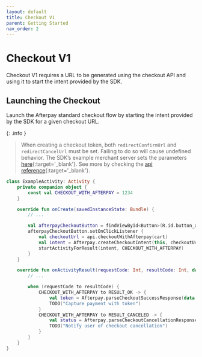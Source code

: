 ```yaml
---
layout: default
title: Checkout V1
parent: Getting Started
nav_order: 2
---
```


# Checkout V1

Checkout V1 requires a URL to be generated using the checkout API and using it to start the intent provided by the SDK.

## Launching the Checkout

Launch the Afterpay standard checkout flow by starting the intent provided by the SDK for a given checkout URL.

{: .info }
> When creating a checkout token, both `redirectConfirmUrl` and `redirectCancelUrl` must be set. Failing to do so will cause undefined behavior. The SDK’s example merchant server sets the parameters [here][example-server-props]{:target='_blank'}. See more by checking the [api reference][api-reference-props]{:target='_blank'}.

```kotlin
class ExampleActivity: Activity {
    private companion object {
        const val CHECKOUT_WITH_AFTERPAY = 1234
    }

    override fun onCreate(savedInstanceState: Bundle) {
        // ...

        val afterpayCheckoutButton = findViewById<Button>(R.id.button_afterpay)
        afterpayCheckoutButton.setOnClickListener {
            val checkoutUrl = api.checkoutWithAfterpay(cart)
            val intent = Afterpay.createCheckoutIntent(this, checkoutUrl)
            startActivityForResult(intent, CHECKOUT_WITH_AFTERPAY)
        }
    }

    override fun onActivityResult(requestCode: Int, resultCode: Int, data: Intent?) {
        // ...

        when (requestCode to resultCode) {
            CHECKOUT_WITH_AFTERPAY to RESULT_OK -> {
                val token = Afterpay.parseCheckoutSuccessResponse(data!!)
                TODO("Capture payment with token")
            }
            CHECKOUT_WITH_AFTERPAY to RESULT_CANCELED -> {
                val status = Afterpay.parseCheckoutCancellationResponse(data!!)
                TODO("Notify user of checkout cancellation")
            }
        }
    }
}
```

[example-server-props]: https://github.com/afterpay/sdk-example-server/blob/5781eadb25d7f5c5d872e754fdbb7214a8068008/src/routes/checkout.ts#L26-L27
[api-reference-props]: https://developers.afterpay.com/afterpay-online/reference/javascript-afterpayjs#redirect-method
